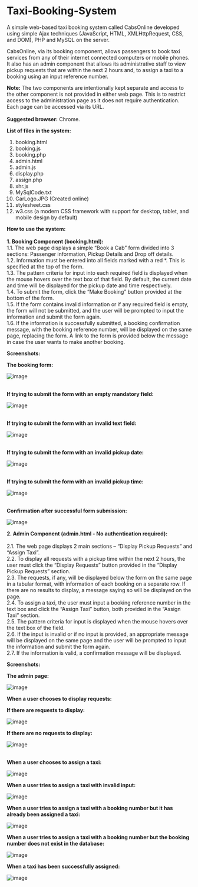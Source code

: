 # Taxi-Booking-System
A simple web-based taxi booking system called CabsOnline developed using simple Ajax techniques (JavaScript, HTML, XMLHttpRequest, CSS, and DOM), PHP and MySQL on the server.

CabsOnline, via its booking component, allows passengers to book taxi services from any of their internet connected computers or mobile phones. It also has an admin component that allows its administrative staff to view pickup requests that are within the next 2 hours and, to assign a taxi to a booking using an input reference number. 

<b>Note:</b> The two components are intentionally kept separate and access to the other component is not provided in either web page. This is to restrict access to the administration page as it does not require authentication. Each page can be accessed via its URL.
<br><br>
<b>Suggested browser:</b> Chrome.

<b>List of files in the system:</b>
1.	booking.html
2.	booking.js
3.	booking.php
4.	admin.html
5.	admin.js
6.	display.php
7.	assign.php
8.	xhr.js
9.	MySqlCode.txt
10.	CarLogo.JPG (Created online)
11.	stylesheet.css
12.	w3.css (a modern CSS framework with support for desktop, tablet, and mobile design by default)

<b>How to use the system:</b><br><br>
<b>1.	Booking Component (booking.html):</b><br>
1.1.	The web page displays a simple “Book a Cab” form divided into 3 sections: Passenger information, Pickup Details and Drop off details.<br> 
1.2.	Information must be entered into all fields marked with a red *. This is specified at the top of the form.<br>
1.3.	The pattern criteria for input into each required field is displayed when the mouse hovers over the text box of that field. By default, the current date and time will be displayed for the pickup date and time respectively.<br>
1.4.	To submit the form, click the “Make Booking” button provided at the bottom of the form.<br>
1.5.	If the form contains invalid information or if any required field is empty, the form will not be submitted, and the user will be prompted to input the information and submit the form again.<br>
1.6.	If the information is successfully submitted, a booking confirmation message, with the booking reference number, will be displayed on the same page, replacing the form. A link to the form is provided below the message in case the user wants to make another booking.<br>

<b>Screenshots:</b>

<b>The booking form:</b>

![image](https://user-images.githubusercontent.com/52112568/87094014-4103c000-c292-11ea-8a43-45b679fc2e17.png)

<br><b>If trying to submit the form with an empty mandatory field:</b><br>

![image](https://user-images.githubusercontent.com/52112568/87094055-54169000-c292-11ea-82ef-c66a8442f437.png)

<br><b>If trying to submit the form with an invalid text field:</b><br>

![image](https://user-images.githubusercontent.com/52112568/87094110-71e3f500-c292-11ea-8fd9-a194a8a0f945.png)

<br><b>If trying to submit the form with an invalid pickup date:</b><br>

![image](https://user-images.githubusercontent.com/52112568/87094128-7c9e8a00-c292-11ea-8464-81583b56c7f5.png)

<br><b>If trying to submit the form with an invalid pickup time:</b><br>

![image](https://user-images.githubusercontent.com/52112568/87094162-87591f00-c292-11ea-8137-99380f606a18.png)

<br><b>Confirmation after successful form submission:</b><br>

![image](https://user-images.githubusercontent.com/52112568/87094187-93dd7780-c292-11ea-9cb3-68a3229e9597.png)

<b>2.	Admin Component (admin.html - No authentication required):</b><br>	
2.1.	The web page displays 2 main sections – “Display Pickup Requests” and “Assign Taxi”.<br>
2.2.	To display all requests with a pickup time within the next 2 hours, the user must click the “Display Requests” button provided in the “Display Pickup Requests” section.<br>
2.3.	The requests, if any, will be displayed below the form on the same page in a tabular format, with information of each booking on a separate row. If there are no results to display, a message  saying so will be displayed on the page.<br>
2.4.	To assign a taxi, the user must input a booking reference number in the text box and click the “Assign Taxi” button, both provided in the “Assign Taxi” section.<br>
2.5.	The pattern criteria for input is displayed when the mouse hovers over the text box of the field.<br>
2.6.	If the input is invalid or if no input is provided, an appropriate message will be displayed on the same page and the user will be prompted to input the information and submit the form again.<br>
2.7.	If the information is valid, a confirmation message will be displayed.<br>

<b>Screenshots:</b>

<b>The admin page:</b>

![image](https://user-images.githubusercontent.com/52112568/87094219-a3f55700-c292-11ea-8b3b-1fc61c3cbed9.png)

<b>When a user chooses to display requests:</b>

<b>If there are requests to display:</b>

![image](https://user-images.githubusercontent.com/52112568/87094248-af488280-c292-11ea-9ff3-157bbc6ae773.png)

<b>If there are no requests to display:</b>

![image](https://user-images.githubusercontent.com/52112568/87094306-c4251600-c292-11ea-86a7-1736f82205ea.png)

<br><b>When a user chooses to assign a taxi:</b><br>

![image](https://user-images.githubusercontent.com/52112568/87097219-cbe7b900-c298-11ea-9635-e62f0ead2b3b.png)

<b>When a user tries to assign a taxi with invalid input:</b>

![image](https://user-images.githubusercontent.com/52112568/87094337-d56e2280-c292-11ea-9aa4-c33208e69032.png)

<b>When a user tries to assign a taxi with a booking number but it has already been assigned a taxi:</b>

![image](https://user-images.githubusercontent.com/52112568/87094383-e9b21f80-c292-11ea-8cd5-7dc043e872f8.png)

<b>When a user tries to assign a taxi with a booking number but the booking number does not exist in the database:</b>

![image](https://user-images.githubusercontent.com/52112568/87094422-f9316880-c292-11ea-98b0-ce7b65185bb8.png)

<b>When a taxi has been successfully assigned:</b>

![image](https://user-images.githubusercontent.com/52112568/87094362-e028b780-c292-11ea-9c85-fd84ee579166.png)






